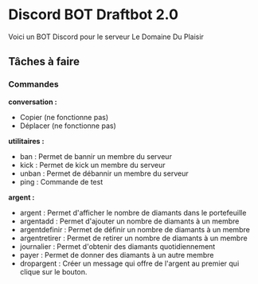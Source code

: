 # Discord BOT Draftbot 2.0

Voici un BOT Discord pour le serveur Le Domaine Du Plaisir

## Tâches à faire

### Commandes

**conversation :**

- Copier (ne fonctionne pas)
- Déplacer (ne fonctionne pas)

**utilitaires :**

- ban : Permet de bannir un membre du serveur
- kick : Permet de kick un membre du serveur
- unban : Permet de débannir un membre du serveur
- ping : Commande de test

**argent :**

- argent : Permet d'afficher le nombre de diamants dans le portefeuille
- argentadd : Permet d'ajouter un nombre de diamants à un membre
- argentdefinir : Permet de définir un nombre de diamants à un membre
- argentretirer : Permet de retirer un nombre de diamants à un membre
- journalier : Permet d'obtenir des diamants quotidiennement
- payer : Permet de donner des diamants à un autre membre
- dropargent : Créer un message qui offre de l'argent au premier qui clique sur le bouton.
